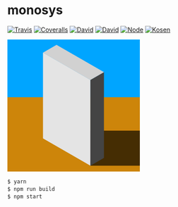 # monosys
[![Travis](https://img.shields.io/travis/KimotoYanke/monosys.svg?style=flat-square)](https://travis-ci.org/kimotoyanke/monosys)
[![Coveralls](https://img.shields.io/coveralls/KimotoYanke/monosys.svg?style=flat-square)](https://coveralls.io/github/kimotoyanke/monosys)
[![David](https://img.shields.io/david/kimotoyanke/monosys.svg?style=flat-square)](https://david-dm.org/kimotoyanke/monosys)
[![David](https://img.shields.io/david/dev/kimotoyanke/monosys.svg?style=flat-square)](https://david-dm.org/kimotoyanke/monosys?type=dev)
[![Node](https://img.shields.io/badge/node-8.4.0-brightgreen.svg?style=flat-square)]()
[![Kosen](https://img.shields.io/badge/school-国立東京工業高等専門学校-blue.svg?style=flat-square)]()

<img src="https://raw.githubusercontent.com/kimotoyanke/monosys/master/public/images/icons/favicon.png" width="300px" align="center">

```sh
$ yarn
$ npm run build
$ npm start
```

